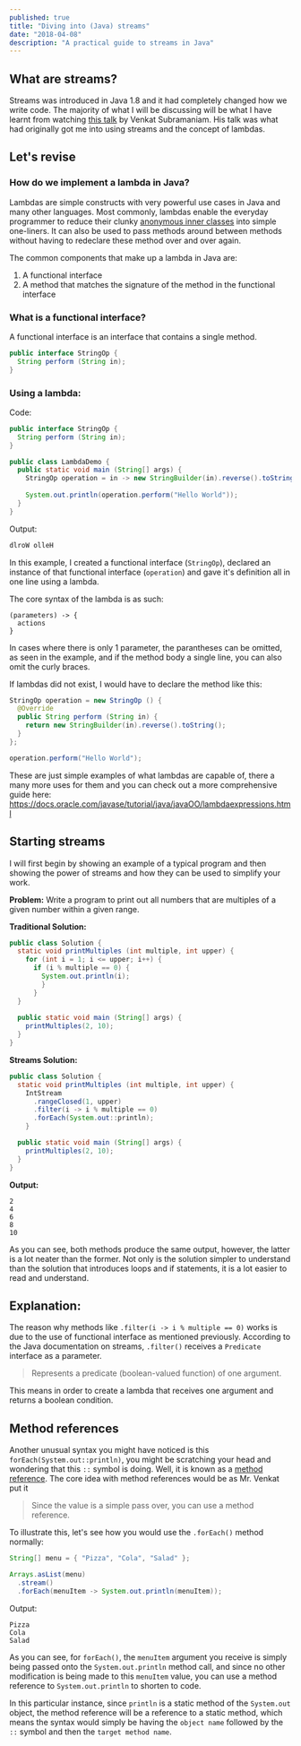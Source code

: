 ```yaml
---
published: true
title: "Diving into (Java) streams"
date: "2018-04-08"
description: "A practical guide to streams in Java"
---
```

## What are streams?
Streams was introduced in Java 1.8 and it had completely changed how we write code. The majority of what I will be discussing will be what I have learnt from watching [this talk](https://www.youtube.com/watch?v=1OpAgZvYXLQ&t=6985s) by Venkat Subramaniam. His talk was what had originally got me into using streams and the concept of lambdas.

## Let's revise 

### How do we implement a lambda in Java?
Lambdas are simple constructs with very powerful use cases in Java and many other languages. Most commonly, lambdas enable the everyday programmer to reduce their clunky [anonymous inner classes](https://docs.oracle.com/javase/tutorial/java/javaOO/anonymousclasses.html) into simple one-liners. It can also be used to pass methods around between methods without having to redeclare these method over and over again.

The common components that make up a lambda in Java are:
1. A functional interface
2. A method that matches the signature of the method in the functional interface

### What is a functional interface?
A functional interface is an interface that contains a single method.

```java
public interface StringOp {
  String perform (String in);
}
```

### Using a lambda:
Code:
```java
public interface StringOp {
  String perform (String in);
}

public class LambdaDemo {
  public static void main (String[] args) {
    StringOp operation = in -> new StringBuilder(in).reverse().toString();
    
    System.out.println(operation.perform("Hello World"));
  }
}
```

Output:
```java
dlroW olleH
```

In this example, I created a functional interface (`StringOp`), declared an instance of that functional interface (`operation`) and gave it's definition all in one line using a lambda.

The core syntax of the lambda is as such:
```
(parameters) -> {
  actions
}
```

In cases where there is only 1 parameter, the parantheses can be omitted, as seen in the example, and if the method body a single line, you can also omit the curly braces.

If lambdas did not exist, I would have to declare the method like this:
```java
StringOp operation = new StringOp () {
  @Override
  public String perform (String in) {
    return new StringBuilder(in).reverse().toString();
  }
};

operation.perform("Hello World");
```
These are just simple examples of what lambdas are capable of, there a many more uses for them and you can check out a more comprehensive guide here: https://docs.oracle.com/javase/tutorial/java/javaOO/lambdaexpressions.html

## Starting streams
I will first begin by showing an example of a typical program and then showing the power of streams and how they can be used to simplify your work.

**Problem:** Write a program to print out all numbers that are multiples of a given number within a given range.

**Traditional Solution:**
```java
public class Solution {
  static void printMultiples (int multiple, int upper) {
    for (int i = 1; i <= upper; i++) {
      if (i % multiple == 0) {
        System.out.println(i);
        }
      }
  }
  
  public static void main (String[] args) {
    printMultiples(2, 10);
  }
}
```

**Streams Solution:**
```java
public class Solution {
  static void printMultiples (int multiple, int upper) {
    IntStream
      .rangeClosed(1, upper)
      .filter(i -> i % multiple == 0)
      .forEach(System.out::println);
    }

  public static void main (String[] args) {
    printMultiples(2, 10);
  }
}
```

**Output:**
```
2
4
6
8
10
```

As you can see, both methods produce the same output, however, the latter is a lot neater than the former. Not only is the solution simpler to understand than the solution that introduces loops and if statements, it is a lot easier to read and understand.

## Explanation:
The reason why methods like `.filter(i -> i % multiple == 0)` works is due to the use of functional interface as mentioned previously. According to the Java documentation on streams, `.filter()` receives a `Predicate` interface as a parameter. 

> Represents a predicate (boolean-valued function) of one argument.

This means in order to create a lambda that receives one argument and returns a boolean condition.

## Method references
Another unusual syntax you might have noticed is this `forEach(System.out::println)`, you might be scratching your head and wondering that this `::` symbol is doing. Well, it is known as a [method reference](https://docs.oracle.com/javase/tutorial/java/javaOO/methodreferences.html). The core idea with method references would be as Mr. Venkat put it

> Since the value is a simple pass over, you can use a method reference.

To illustrate this, let's see how you would use the `.forEach()` method normally:

```java
String[] menu = { "Pizza", "Cola", "Salad" };

Arrays.asList(menu)
  .stream()
  .forEach(menuItem -> System.out.println(menuItem));
```

Output:
```
Pizza
Cola
Salad
```

As you can see, for `forEach()`, the `menuItem` argument you receive is simply being passed onto the `System.out.println` method call, and since no other modification is being made to this `menuItem` value, you can use a method reference to `System.out.println` to shorten to code. 

In this particular instance, since `println` is a static method of the `System.out` object, the method reference will be a reference to a static method, which means the syntax would simply be having the `object name` followed by the `::` symbol and then the `target method name`.
